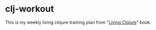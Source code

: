 # clj-workout

This is my weekly living clojure training plan from "[Living Clojure](http://shop.oreilly.com/product/0636920034292.do)" book.

